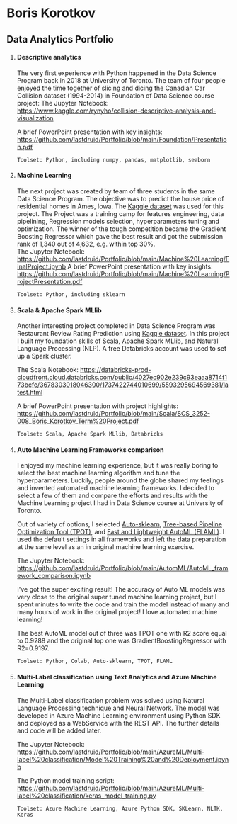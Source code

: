 # Boris Korotkov
## Data Analytics Portfolio

1. ####  Descriptive analytics

   The very first experience with Python happened in the Data Science Program back in 2018 at University of Toronto.  The team of four people enjoyed the time together of slicing and dicing the Canadian Car Collision dataset (1994-2014) in Foundation of Data Science course project:
   The Jupyter Notebook: https://www.kaggle.com/rynyho/collision-descriptive-analysis-and-visualization

   A brief  PowerPoint presentation with key insights: https://github.com/lastdruid/Portfolio/blob/main/Foundation/Presentation.pdf

   `Toolset: Python, including numpy, pandas, matplotlib, seaborn`

2. #### Machine Learning

   The next project was created by team of three students in the same Data Science Program.  The objective was to predict the house price of residential homes in Ames, Iowa. The [Kaggle dataset](https://www.kaggle.com/c/house-prices-advanced-regression-techniques/data) was used for this project.  The Project was a training camp for features engineering, data pipelining, Regression models selection, hyperparameters tuning and optimization. The winner of the tough competition became the Gradient Boosting Regressor which gave the best result and got the submission rank of 1,340 out of 4,632, e.g. within top 30%.   
   The Jupyter Notebook: https://github.com/lastdruid/Portfolio/blob/main/Machine%20Learning/FinalProject.ipynb
   A brief  PowerPoint presentation with key insights: https://github.com/lastdruid/Portfolio/blob/main/Machine%20Learning/ProjectPresentation.pdf

   `Toolset: Python, including sklearn`

3. #### Scala & Apache Spark MLlib

   Another interesting project completed in Data Science Program was Restaurant Review Rating Prediction using [Kaggle dataset](https://www.kaggle.com/c/restaurant-reviews). In this project I built my foundation skills of Scala, Apache Spark MLlib, and Natural Language Processing (NLP). A free Databricks account was used to set up a Spark cluster.
   
   The Scala Notebook: https://databricks-prod-cloudfront.cloud.databricks.com/public/4027ec902e239c93eaaa8714f173bcfc/3678303018046300/1737422744010699/5593295694569381/latest.html
   
   A brief PowerPoint presentation with project highlights: https://github.com/lastdruid/Portfolio/blob/main/Scala/SCS_3252-008_Boris_Korotkov_Term%20Project.pdf

   `Toolset: Scala, Apache Spark MLlib, Databricks`
   
4. #### Auto Machine Learning Frameworks comparison

   I enjoyed my machine learning experience, but it was really boring to select the best machine learning algorithm and tune the hyperparameters. Luckily, people around the globe shared my feelings and invented automated machine learning frameworks. I decided to select a few of them and compare the efforts and results with the Machine Learning project I had in Data Science course at University of Toronto. 

   Out of variety of options, I selected [Auto-sklearn](https://automl.github.io/auto-sklearn/master/index.html), [Tree-based Pipeline Optimization Tool (TPOT)](http://epistasislab.github.io/tpot/), and [Fast and Lightweight AutoML (FLAML)](https://github.com/microsoft/FLAML). I used the default settings in all frameworks and left the data preparation at the same level as an in original machine learning exercise.

   The Jupyter Notebook: https://github.com/lastdruid/Portfolio/blob/main/AutomML/AutoML_framework_comparison.ipynb

   I've got the super exciting result! The accuracy of Auto ML models was very close to the original super tuned machine learning project, but I spent minutes to write the code and train the model instead of many and many hours of work in the original project! I love automated machine learning!

   The best AutoML model out of three was TPOT one with R2 score equal to 0.9288 and the original top one was GradientBoostingRegressor with R2=0.9197.

   `Toolset: Python, Colab, Auto-sklearn, TPOT, FLAML`

5. #### Multi-Label classification using Text Analytics and Azure Machine Learning 
   The Multi-Label classification problem was solved using Natural Language Processing technique and Neural Network. The model was developed in Azure Machine Learning environment using Python SDK and deployed as a WebService with the REST API. The further details and code will be added later. 

   The Jupyter Notebook: https://github.com/lastdruid/Portfolio/blob/main/AzureML/Multi-label%20classification/Model%20Training%20and%20Deployment.ipynb
   
   The Python model training script: https://github.com/lastdruid/Portfolio/blob/main/AzureML/Multi-label%20classification/keras_model_training.py
   
   `Toolset: Azure Machine Learning, Azure Python SDK, SKLearn, NLTK, Keras`

#### 
